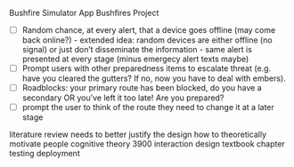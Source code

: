 Bushfire Simulator App
Bushfires Project

- [ ] Random chance, at every alert, that a device goes offline (may come back online?) - extended idea: random devices are either offline (no signal) or just don’t disseminate the information - same alert is presented at every stage (minus emergecy alert texts maybe)
- [ ] Prompt users with other preparedness items to escalate threat (e.g. have you cleared the gutters? If no, now you have to deal with embers).
- [ ] Roadblocks: your primary route has been blocked, do you have a secondary OR you’ve left it too late! Are you prepared?
- [ ] prompt the user to think of the route they need to change it at a later stage

literature review needs to better justify the design
how to theoretically motivate people cognitive theory 3900 interaction design textbook chapter
testing deployment
